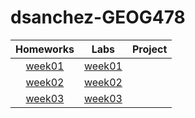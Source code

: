 # dsanchez-GEOG478
| Homeworks      | Labs          | Project |
| :------------: |:-------------:| :-----: |
|[week01](homework/week01/README.md)|[week01](homework/week01/README.md)|
|[week02](homework/week02/README.md)|[week02](homework/week02/README.md)|
|[week03](homework/week03/README.md)|[week03](homework/week03/README.md)|